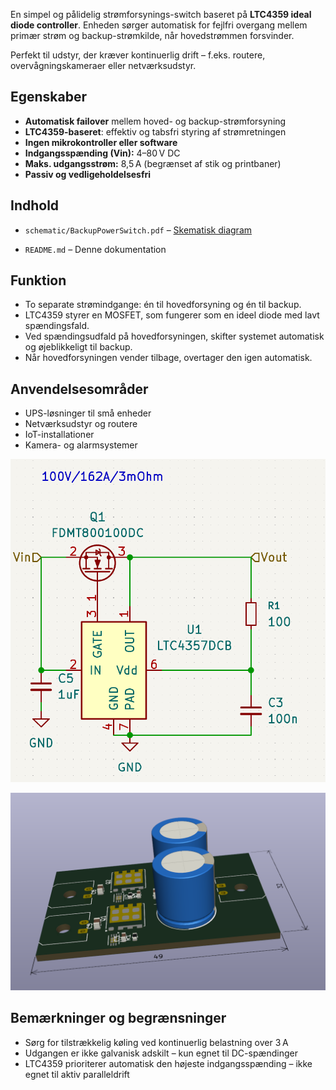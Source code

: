 En simpel og pålidelig strømforsynings-switch baseret på **LTC4359 ideal diode controller**. Enheden sørger automatisk for fejlfri overgang mellem primær strøm og backup-strømkilde, når hovedstrømmen forsvinder.

Perfekt til udstyr, der kræver kontinuerlig drift – f.eks. routere, overvågningskameraer eller netværksudstyr.

## Egenskaber

- **Automatisk failover** mellem hoved- og backup-strømforsyning
- **LTC4359-baseret**: effektiv og tabsfri styring af strømretningen
- **Ingen mikrokontroller eller software**
- **Indgangsspænding (Vin):** 4–80 V DC
- **Maks. udgangsstrøm:** 8,5 A (begrænset af stik og printbaner)
- **Passiv og vedligeholdelsesfri**

## Indhold

- `schematic/BackupPowerSwitch.pdf` – [Skematisk diagram](https://github.com/gert-lauritsen/BackupPowerSwicht/blob/main/BatteryBackup.pdf)

- `README.md` – Denne dokumentation

## Funktion

- To separate strømindgange: én til hovedforsyning og én til backup.
- LTC4359 styrer en MOSFET, som fungerer som en ideel diode med lavt spændingsfald.
- Ved spændingsudfald på hovedforsyningen, skifter systemet automatisk og øjeblikkeligt til backup.
- Når hovedforsyningen vender tilbage, overtager den igen automatisk.

## Anvendelsesområder

- UPS-løsninger til små enheder
- Netværksudstyr og routere
- IoT-installationer
- Kamera- og alarmsystemer

![](https://github.com/gert-lauritsen/BackupPowerSwicht/blob/main/Doc/Screenshot%202025-07-01%20133015.png)

![](https://github.com/gert-lauritsen/BackupPowerSwicht/blob/main/Doc/03994fa3-5506-4035-915d-3ff298bebc68.png)

## Bemærkninger og begrænsninger

- Sørg for tilstrækkelig køling ved kontinuerlig belastning over 3 A
- Udgangen er ikke galvanisk adskilt – kun egnet til DC-spændinger
- LTC4359 prioriterer automatisk den højeste indgangsspænding – ikke egnet til aktiv paralleldrift
